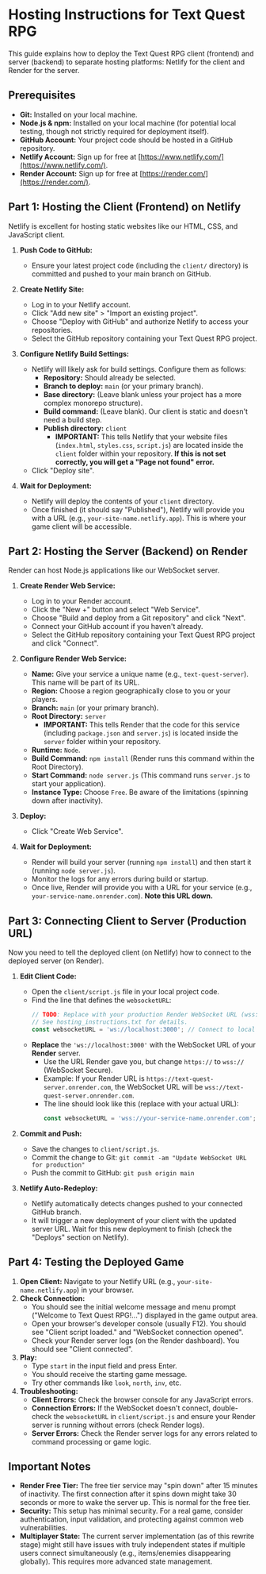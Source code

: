 # Hosting Instructions for Text Quest RPG

This guide explains how to deploy the Text Quest RPG client (frontend) and server (backend) to separate hosting platforms: Netlify for the client and Render for the server.

## Prerequisites

*   **Git:** Installed on your local machine.
*   **Node.js & npm:** Installed on your local machine (for potential local testing, though not strictly required for deployment itself).
*   **GitHub Account:** Your project code should be hosted in a GitHub repository.
*   **Netlify Account:** Sign up for free at [https://www.netlify.com/](https://www.netlify.com/).
*   **Render Account:** Sign up for free at [https://render.com/](https://render.com/).

## Part 1: Hosting the Client (Frontend) on Netlify

Netlify is excellent for hosting static websites like our HTML, CSS, and JavaScript client.

1.  **Push Code to GitHub:**
    *   Ensure your latest project code (including the `client/` directory) is committed and pushed to your main branch on GitHub.

2.  **Create Netlify Site:**
    *   Log in to your Netlify account.
    *   Click "Add new site" > "Import an existing project".
    *   Choose "Deploy with GitHub" and authorize Netlify to access your repositories.
    *   Select the GitHub repository containing your Text Quest RPG project.

3.  **Configure Netlify Build Settings:**
    *   Netlify will likely ask for build settings. Configure them as follows:
        *   **Repository:** Should already be selected.
        *   **Branch to deploy:** `main` (or your primary branch).
        *   **Base directory:** (Leave blank unless your project has a more complex monorepo structure).
        *   **Build command:** (Leave blank). Our client is static and doesn't need a build step.
        *   **Publish directory:** `client`
            *   **IMPORTANT:** This tells Netlify that your website files (`index.html`, `styles.css`, `script.js`) are located inside the `client` folder within your repository. **If this is not set correctly, you will get a "Page not found" error.**
    *   Click "Deploy site".

4.  **Wait for Deployment:**
    *   Netlify will deploy the contents of your `client` directory.
    *   Once finished (it should say "Published"), Netlify will provide you with a URL (e.g., `your-site-name.netlify.app`). This is where your game client will be accessible.

## Part 2: Hosting the Server (Backend) on Render

Render can host Node.js applications like our WebSocket server.

1.  **Create Render Web Service:**
    *   Log in to your Render account.
    *   Click the "New +" button and select "Web Service".
    *   Choose "Build and deploy from a Git repository" and click "Next".
    *   Connect your GitHub account if you haven't already.
    *   Select the GitHub repository containing your Text Quest RPG project and click "Connect".

2.  **Configure Render Web Service:**
    *   **Name:** Give your service a unique name (e.g., `text-quest-server`). This name will be part of its URL.
    *   **Region:** Choose a region geographically close to you or your players.
    *   **Branch:** `main` (or your primary branch).
    *   **Root Directory:** `server`
        *   **IMPORTANT:** This tells Render that the code for this service (including `package.json` and `server.js`) is located inside the `server` folder within your repository.
    *   **Runtime:** `Node`.
    *   **Build Command:** `npm install` (Render runs this command within the Root Directory).
    *   **Start Command:** `node server.js` (This command runs `server.js` to start your application).
    *   **Instance Type:** Choose `Free`. Be aware of the limitations (spinning down after inactivity).

3.  **Deploy:**
    *   Click "Create Web Service".

4.  **Wait for Deployment:**
    *   Render will build your server (running `npm install`) and then start it (running `node server.js`).
    *   Monitor the logs for any errors during build or startup.
    *   Once live, Render will provide you with a URL for your service (e.g., `your-service-name.onrender.com`). **Note this URL down.**

## Part 3: Connecting Client to Server (Production URL)

Now you need to tell the deployed client (on Netlify) how to connect to the deployed server (on Render).

1.  **Edit Client Code:**
    *   Open the `client/script.js` file in your local project code.
    *   Find the line that defines the `websocketURL`:
        ```javascript
        // TODO: Replace with your production Render WebSocket URL (wss://...) when deploying
        // See hosting_instructions.txt for details.
        const websocketURL = 'ws://localhost:3000'; // Connect to local server (for development)
        ```
    *   **Replace** the `'ws://localhost:3000'` with the WebSocket URL of your **Render** server.
        *   Use the URL Render gave you, but change `https://` to `wss://` (WebSocket Secure).
        *   Example: If your Render URL is `https://text-quest-server.onrender.com`, the WebSocket URL will be `wss://text-quest-server.onrender.com`.
        *   The line should look like this (replace with your actual URL):
            ```javascript
            const websocketURL = 'wss://your-service-name.onrender.com'; // Connect to PRODUCTION server
            ```

2.  **Commit and Push:**
    *   Save the changes to `client/script.js`.
    *   Commit the change to Git: `git commit -am "Update WebSocket URL for production"`
    *   Push the commit to GitHub: `git push origin main`

3.  **Netlify Auto-Redeploy:**
    *   Netlify automatically detects changes pushed to your connected GitHub branch.
    *   It will trigger a new deployment of your client with the updated server URL. Wait for this new deployment to finish (check the "Deploys" section on Netlify).

## Part 4: Testing the Deployed Game

1.  **Open Client:** Navigate to your Netlify URL (e.g., `your-site-name.netlify.app`) in your browser.
2.  **Check Connection:**
    *   You should see the initial welcome message and menu prompt ("Welcome to Text Quest RPG!...") displayed in the game output area.
    *   Open your browser's developer console (usually F12). You should see "Client script loaded." and "WebSocket connection opened".
    *   Check your Render server logs (on the Render dashboard). You should see "Client connected".
3.  **Play:**
    *   Type `start` in the input field and press Enter.
    *   You should receive the starting game message.
    *   Try other commands like `look`, `north`, `inv`, etc.
4.  **Troubleshooting:**
    *   **Client Errors:** Check the browser console for any JavaScript errors.
    *   **Connection Errors:** If the WebSocket doesn't connect, double-check the `websocketURL` in `client/script.js` and ensure your Render server is running without errors (check Render logs).
    *   **Server Errors:** Check the Render server logs for any errors related to command processing or game logic.

## Important Notes

*   **Render Free Tier:** The free tier service may "spin down" after 15 minutes of inactivity. The first connection after it spins down might take 30 seconds or more to wake the server up. This is normal for the free tier.
*   **Security:** This setup has minimal security. For a real game, consider authentication, input validation, and protecting against common web vulnerabilities.
*   **Multiplayer State:** The current server implementation (as of this rewrite stage) might still have issues with truly independent states if multiple users connect simultaneously (e.g., items/enemies disappearing globally). This requires more advanced state management.